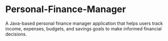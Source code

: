 # Personal-Finance-Manager
A Java-based personal finance manager application that helps users track income, expenses, budgets, and savings goals to make informed financial decisions.
